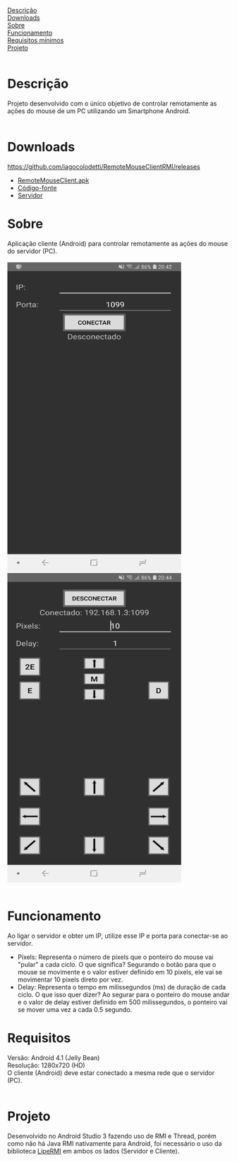 [Descrição](https://github.com/iagocolodetti/RemoteMouseClientRMIRMI/blob/master/README.md#descri%C3%A7%C3%A3o "Descrição")
<br>
[Downloads](https://github.com/iagocolodetti/RemoteMouseClientRMI/blob/master/README.md#downloads "Downloads")
<br>
[Sobre](https://github.com/iagocolodetti/RemoteMouseClientRMI/blob/master/README.md#sobre "Sobre")
<br>
[Funcionamento](https://github.com/iagocolodetti/RemoteMouseClientRMI/blob/master/README.md#funcionamento "Funcionamento")
<br>
[Requisitos mínimos](https://github.com/iagocolodetti/RemoteMouseClientRMIRMI/blob/master/README.md#requisitos "Requisitos mínimos")
<br>
[Projeto](https://github.com/iagocolodetti/RemoteMouseClientRMI/blob/master/README.md#projeto "Projeto")
<br>
<br>
# Descrição
Projeto desenvolvido com o único objetivo de controlar remotamente as ações do mouse de um PC utilizando um Smartphone Android.
<br>
<br>
# Downloads
https://github.com/iagocolodetti/RemoteMouseClientRMI/releases
* [RemoteMouseClient.apk](https://github.com/iagocolodetti/RemoteMouseClientRMI/releases/download/v1.0/RemoteMouseClient.apk "RemoteMouseClient.apk")
* [Código-fonte](https://github.com/iagocolodetti/RemoteMouseClientRMI/archive/v1.0.zip "v1.0.zip")
* [Servidor](https://github.com/iagocolodetti/RemoteMouseServerRMI/blob/master/README.md#downloads "RemoteMouseServerRMI#Downloads")
# Sobre
Aplicação cliente (Android) para controlar remotamente as ações do mouse do servidor (PC).
<br>
<br>
<img src="https://github.com/iagocolodetti/imagens/blob/master/rmcrmi1.jpg" alt="RemoteMouseClient OFF" height="700" width="394">
<img src="https://github.com/iagocolodetti/imagens/blob/master/rmcrmi2.jpg" alt="RemoteMouseClient ON" height="700" width="394">
<br>
<br>
# Funcionamento
Ao ligar o servidor e obter um IP, utilize esse IP e porta para conectar-se ao servidor.
- Pixels: Representa o número de pixels que o ponteiro do mouse vai "pular" a cada ciclo. O que significa? Segurando o botão para que o mouse se movimente e o valor estiver definido em 10 pixels, ele vai se movimentar 10 pixels direto por vez.
- Delay: Representa o tempo em milissegundos (ms) de duração de cada ciclo. O que isso quer dizer? Ao segurar para o ponteiro do mouse andar e o valor de delay estiver definido em 500 milissegundos, o ponteiro vai se mover uma vez a cada 0.5 segundo.

# Requisitos
Versão: Android 4.1 (Jelly Bean)
<br>
Resolução: 1280x720 (HD)
<br>
O cliente (Android) deve estar conectado a mesma rede que o servidor (PC).
<br>
<br>
# Projeto
Desenvolvido no Android Studio 3 fazendo uso de RMI e Thread, porém como não há Java RMI nativamente para Android, foi necessário o uso da biblioteca [LipeRMI](http://lipermi.sourceforge.net "LipeRMI") em ambos os lados (Servidor e Cliente).
